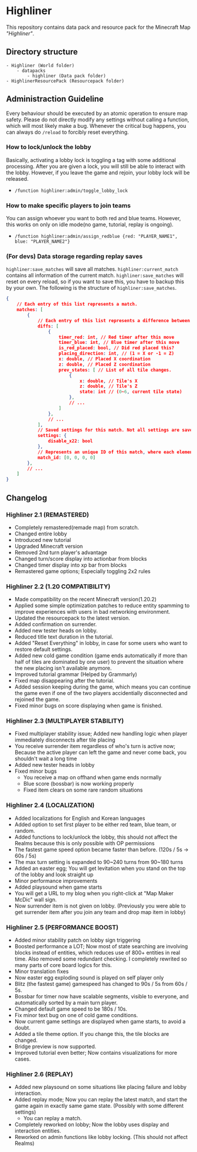 # Highliner

This repository contains data pack and resource pack for the Minecraft Map *"Highliner"*.

## Directory structure

```
- Highliner (World folder)
    - datapacks
        - highliner (Data pack folder)
- HighlinerResourcePack (Resourcepack folder)
```

## Administraction Guideline

Every behaviour should be executed by an atomic operation to ensure map safety.
Please do not directly modify any settings without calling a function, which will most likely make a bug.
Whenever the critical bug happens, you can always do `/reload` to forcibly reset everything.

### How to lock/unlock the lobby

Basically, activating a lobby lock is toggling a tag with some additional processing.
After you are given a lock, you will still be able to interact with the lobby.
However, if you leave the game and rejoin, your lobby lock will be released.

- `/function highliner:admin/toggle_lobby_lock`

### How to make specific players to join teams

You can assign whoever you want to both red and blue teams.
However, this works on only on idle mode(no game, tutorial, replay is ongoing).

- `/function highliner:admin/assign_redblue {red: "PLAYER_NAME1", blue: "PLAYER_NAME2"}`

### (For devs) Data storage regarding replay saves

`highliner:save_matches` will save all matches. `highliner:current_match` contains all information of the current match.
`highliner:save_matches` will reset on every reload, so if you want to save this, you have to backup this by your own.
The following is the structure of `highliner:save_matches`.

```json
{
    // Each entry of this list represents a match.
    matches: [
        {
            // Each entry of this list represents a difference between each two adjacent turns.
            diffs: [
                {
                    timer_red: int, // Red timer after this move
                    timer_blue: int, // Blue timer after this move
                    is_red_placed: bool, // Did red placed this?
                    placing_direction: int, // (1 = X or -1 = Z)
                    x: double, // Placed X coordination
                    z: double, // Placed Z coordination
                    prev_states: [ // List of all tile changes.
                        {
                            x: double, // Tile's X
                            z: double, // Tile's Z
                            state: int // (0~6, current tile state)
                        },
                        // ...
                    ]
                },
                // ...
            ],
            // Saved settings for this match. Not all settings are saved.
            settings: {
                disable_x22: bool
            },
            // Represents an unique ID of this match, where each element is an integer on range [0, 1e6).
            match_id: [0, 0, 0, 0]
        },
        // ...
    ]
}
```

## Changelog

### Highliner 2.1 (REMASTERED)

- Completely remastered(remade map) from scratch.
- Changed entire lobby
- Introduced new tutorial
- Upgraded Minecraft version
- Removed 2nd turn player's advantage
- Changed turn/score display into actionbar from blocks 
- Changed timer display into xp bar from blocks
- Remastered game options; Especially toggling 2x2 rules

### Highliner 2.2 (1.20 COMPATIBILITY)

- Made compatibility on the recent Minecraft version(1.20.2)
- Applied some simple optimization patches to reduce entity spamming to improve experiences with users in bad networking environment.
- Updated the resourcepack to the latest version.
- Added confirmation on surrender.
- Added new tester heads on lobby.
- Reduced title text duration in the tutorial.
- Added "Reset Everything" in lobby, in case for some users who want to restore default settings.
- Added new cold game condition (game ends automatically if more than half of tiles are dominated by one user) to prevent the situation where the new placing isn't available anymore.
- Improved tutorial grammar (Helped by Grammarly)
- Fixed map disappearing after the tutorial.
- Added session keeping during the game, which means you can continue the game even if one of the two players accidentially disconnected and rejoined the game.
- Fixed minor bugs on score displaying when game is finished.

### Highliner 2.3 (MULTIPLAYER STABILITY)

- Fixed multiplayer stability issue; Added new handling logic when player immediately disconnects after tile placing
- You receive surrender item regardless of who's turn is active now; Because the active player can left the game and never come back, you shouldn't wait a long time
- Added new tester heads in lobby
- Fixed minor bugs
    - You receive a map on offhand when game ends normally
    - Blue score (bossbar) is now working properly
    - Fixed item clears on some rare random situations

### Highliner 2.4 (LOCALIZATION)

- Added localizations for English and Korean languages
- Added option to set first player to be either red team, blue team, or random.
- Added functions to lock/unlock the lobby, this should not affect the Realms because this is only possible with OP permissions
- The fastest game speed option became faster than before. (120s / 5s -> 60s / 5s)
- The max turn setting is expanded to 90~240 turns from 90~180 turns
- Added an easter egg; You will get levitation when you stand on the top of the lobby and look straight up
- Minor performance improvements
- Added playsound when game starts
- You will get a URL to my blog when you right-click at "Map Maker McDic" wall sign.
- Now surrender item is not given on lobby. (Previously you were able to get surrender item after you join any team and drop map item in lobby)

### Highliner 2.5 (PERFORMANCE BOOST)

- Added minor stability patch on lobby sign triggering
- Boosted performance a LOT; Now most of state searching are involving blocks instead of entities, which reduces use of 800+ entities in real time. Also removed some redundant checking. I completely rewrited so many parts of core board logics for this.
- Minor translation fixes
- Now easter egg exploding sound is played on self player only
- Blitz (the fastest game) gamespeed has changed to 90s / 5s from 60s / 5s.
- Bossbar for timer now have scalable segments, visible to everyone, and automatically sorted by a main turn player.
- Changed default game speed to be 180s / 10s.
- Fix minor text bug on one of cold game conditions.
- Now current game settings are displayed when game starts, to avoid a doubt.
- Added a tile theme option. If you change this, the tile blocks are changed.
- Bridge preview is now supported.
- Improved tutorial even better; Now contains visualizations for more cases.

### Highliner 2.6 (REPLAY)

- Added new playsound on some situations like placing failure and lobby interaction.
- Added replay mode; Now you can replay the latest match, and start the game again in exactly same game state. (Possibly with some different settings)
    - You can replay a match.
- Completely reworked on lobby; Now the lobby uses display and interaction entities.
- Reworked on admin functions like lobby locking. (This should not affect Realms)
